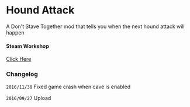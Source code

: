 # Hound Attack

A Don't Stave Together mod that tells you when the next hound attack will happen

#### Steam Workshop

[Click Here](http://steamcommunity.com/sharedfiles/filedetails/?id=770901818) 

### Changelog

`2016/11/30` Fixed game crash when cave is enabled

`2016/09/27` Upload